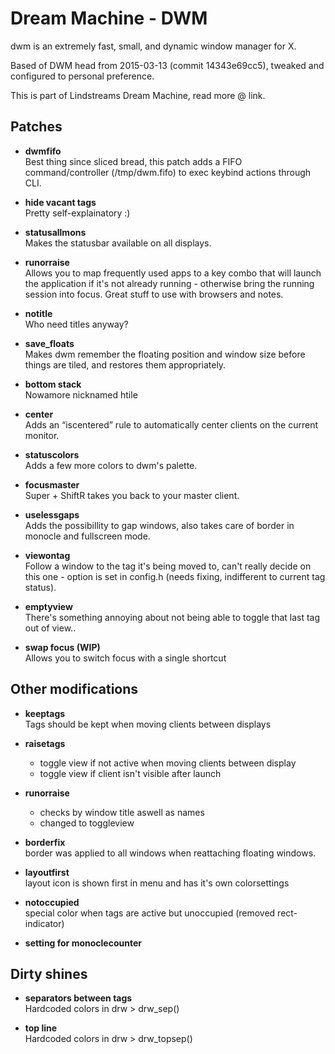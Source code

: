 Dream Machine - DWM
==============================
dwm is an extremely fast, small, and dynamic window manager for X. 

Based of DWM head from 2015-03-13 (commit 14343e69cc5), tweaked and configured to personal preference.

This is part of Lindstreams Dream Machine, read more @ link.

Patches
----------------------------
* **dwmfifo**    
  Best thing since sliced bread, this patch adds a FIFO command/controller (/tmp/dwm.fifo) to exec keybind actions through CLI.

* **hide vacant tags**  
  Pretty self-explainatory :)

* **statusallmons**  
  Makes the statusbar available on all displays.

* **runorraise**  
  Allows you to map frequently used apps to a key combo that will launch the application if it's not already running - otherwise bring the running session into focus. Great stuff to use with browsers and notes.

* **notitle**  
  Who need titles anyway?

* **save_floats**  
  Makes dwm remember the floating position and window size before things are tiled, and restores them appropriately.

* **bottom stack**  
  Nowamore nicknamed htile

* **center**  
  Adds an “iscentered” rule to automatically center clients on the current monitor.

* **statuscolors**  
  Adds a few more colors to dwm's palette.

* **focusmaster**  
  Super + ShiftR takes you back to your master client.

* **uselessgaps**  
  Adds the possibillity to gap windows, also takes care of border in monocle and fullscreen mode.

* **viewontag**  
  Follow a window to the tag it's being moved to, can't really decide on this one - option is set in config.h (needs fixing, indifferent to current tag status).

* **emptyview**  
  There's something annoying about not being able to toggle that last tag out of view.. 

* **swap focus (WIP)**  
  Allows you to switch focus with a single shortcut


Other modifications
----------------------------
* **keeptags**  
  Tags should be kept when moving clients between displays

* **raisetags**  
  * toggle view if not active when moving clients between display
  * toggle view if client isn't visible after launch

* **runorraise**  
  * checks by window title aswell as names
  * changed to toggleview

* **borderfix**  
  border was applied to all windows when reattaching floating windows. 

* **layoutfirst**  
  layout icon is shown first in menu and has it's own colorsettings

* **notoccupied**  
  special color when tags are active but unoccupied (removed rect-indicator)

* **setting for monoclecounter**


Dirty shines
----------------------------
* **separators between tags**  
  Hardcoded colors in drw > drw_sep()

* **top line**  
  Hardcoded colors in drw > drw_topsep()